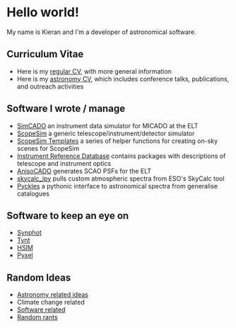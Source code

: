 # Hello world!
My name is Kieran and I'm a developer of astronomical software.  


## Curriculum Vitae

* Here is my [regular CV](cv/CV_July_2019.pdf), with more general information
* Here is my [astronomy CV](cv/astro_cv.md), which includes conference talks, publications, and outreach activities


## Software I wrote / manage

* [SimCADO](https://simcado.readthedocs.io/en/latest/) 
  an instrument data simulator for MICADO at the ELT
* [ScopeSim](https://github.com/astronomyk/ScopeSim) 
  a generic telescope/instrument/detector simulator
* [ScopeSim Templates](https://github.com/astronomyk/ScopeSim_Templates) 
  a series of helper functions for creating on-sky scenes for ScopeSim
* [Instrument Reference Database](https://github.com/astronomyk/irdb) 
  contains packages with descriptions of telescope and instrument optics
* [AnisoCADO](https://anisocado.readthedocs.io/en/latest/) 
  generates SCAO PSFs for the ELT
* [skycalc_ipy](https://skycalc-ipy.readthedocs.io/en/latest/) 
  pulls custom atmospheric spectra from ESO's SkyCalc tool
* [Pyckles](https://pyckles.readthedocs.io/en/latest/)
  a pythonic interface to astronomical spectra from generalise catalogues


## Software to keep an eye on

* [Synphot](https://github.com/spacetelescope/synphot_refactor)
* [Tynt](https://github.com/bmorris3/tynt)
* [HSIM](https://github.com/HARMONI-ELT/HSIM)
* [Pyxel](https://esa.gitlab.io/pyxel/)


## Random Ideas

* [Astronomy related ideas](random_ideas/astronomy_ideas/astronomy_ideas.md)
* Climate change related
* [Software related](random_ideas/software_posts/software_index.md)
* [Random rants](random_ideas/random_rants/rants_index.md)
 




